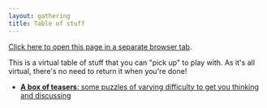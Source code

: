```yaml
---
layout: gathering
title: Table of stuff
---
```


<a href="https://www.mathsjam.com/gathering/uk/2020/table-of-stuff.pdf" target="_blank">Click here to open this page in a separate browser tab</a>.

This is a virtual table of stuff that you can "pick up" to play with. As it's all virtual, there's no need to return it when you're done!

<ul>
<li><a href="https://mathsjam.com/gathering/uk/2020/teasers.pdf" target="_blank"><b>A box of teasers</b>: some puzzles of varying difficulty to get you thinking and discussing</a></li>
</ul>
